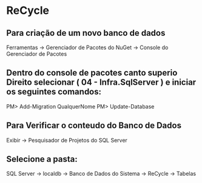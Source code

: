 # ReCycle

## Para criação de um novo banco de dados

Ferramentas -> Gerenciador de Pacotes do NuGet -> Console do Gerenciador de Pacotes

## Dentro do console de pacotes canto superio Direito selecionar ( 04 - Infra.SqlServer ) e iniciar os seguintes comandos:

PM> Add-Migration QualquerNome
PM> Update-Database

## Para Verificar o conteudo do Banco de Dados

Exibir -> Pesquisador de Projetos do SQL Server

## Selecione a pasta: 

SQL Server -> localdb -> Banco de Dados do Sistema -> ReCycle -> Tabelas 
